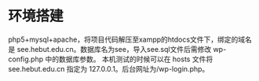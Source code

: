 # 环境搭建
php5+mysql+apache，将项目代码解压至xampp的htdocs文件下，绑定的域名是 see.hebut.edu.cn。数据库名为see，导入see.sql文件后需修改 wp-config.php 中的数据库参数。 本机测试的时候可以在 hosts 文件将 see.hebut.edu.cn 指定为 127.0.0.1。后台网址为/wp-login.php。
